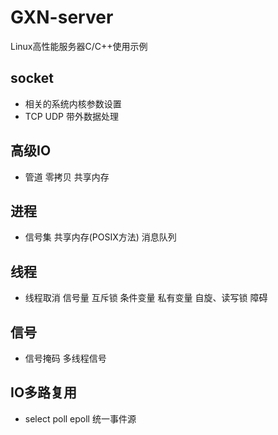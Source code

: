 # GXN-server
Linux高性能服务器C/C++使用示例
## socket
* 相关的系统内核参数设置
* TCP UDP 带外数据处理
## 高级IO
* 管道 零拷贝 共享内存
## 进程
* 信号集 共享内存(POSIX方法) 消息队列
## 线程
* 线程取消 信号量 互斥锁 条件变量 私有变量 自旋、读写锁 障碍
## 信号
* 信号掩码 多线程信号
## IO多路复用
* select poll epoll 统一事件源
